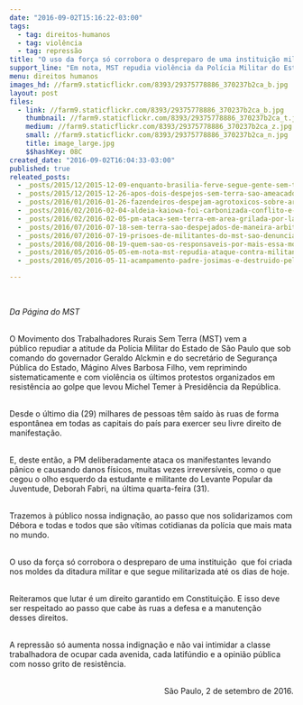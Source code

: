 ```yaml
---
date: "2016-09-02T15:16:22-03:00"
tags:
  - tag: direitos-humanos
  - tag: violência
  - tag: repressão
title: "O uso da força só corrobora o despreparo de uma instituição militarizada "
support_line: "Em nota, MST repudia violência da Polícia Militar do Estado de São Paulo "
menu: direitos humanos
images_hd: //farm9.staticflickr.com/8393/29375778886_370237b2ca_b.jpg
layout: post
files:
  - link: //farm9.staticflickr.com/8393/29375778886_370237b2ca_b.jpg
    thumbnail: //farm9.staticflickr.com/8393/29375778886_370237b2ca_t.jpg
    medium: //farm9.staticflickr.com/8393/29375778886_370237b2ca_z.jpg
    small: //farm9.staticflickr.com/8393/29375778886_370237b2ca_n.jpg
    title: image_large.jpg
    $$hashKey: 08C
created_date: "2016-09-02T16:04:33-03:00"
published: true
releated_posts:
  - _posts/2015/12/2015-12-09-enquanto-brasilia-ferve-segue-gente-sem-terra-assassinada.md
  - _posts/2015/12/2015-12-26-apos-dois-despejos-sem-terra-sao-ameacados-por-latifundiario-na-bahia.md
  - _posts/2016/01/2016-01-26-fazendeiros-despejam-agrotoxicos-sobre-area-indigena-em-ms.md
  - _posts/2016/02/2016-02-04-aldeia-kaiowa-foi-carbonizada-conflito-e-iminente-e-policia-ainda-nao-foi-a-area-afirma-funai.md
  - _posts/2016/02/2016-02-05-pm-ataca-sem-terra-em-area-grilada-por-latifundiario-e-pretendida-pela-vale.md
  - _posts/2016/07/2016-07-18-sem-terra-sao-despejados-de-maneira-arbitraria-no-oeste-baiano.md
  - _posts/2016/07/2016-07-19-prisoes-de-militantes-do-mst-sao-denunciadas-na-romaria-dos-martires.md
  - _posts/2016/08/2016-08-19-quem-sao-os-responsaveis-por-mais-essa-morte-no-campo.md
  - _posts/2016/05/2016-05-05-em-nota-mst-repudia-ataque-contra-militante-do-mtst.md
  - _posts/2016/05/2016-05-11-acampamento-padre-josimas-e-destruido-pela-policia-no-bico-do-papagaio.md

---
```

<p>&nbsp;</p>

<p><em>Da P&aacute;gina do MST&nbsp;</em></p>

<p><br />
O Movimento dos Trabalhadores Rurais Sem Terra (MST) vem a p&uacute;blico&nbsp;repudiar&nbsp;a atitude da Pol&iacute;cia Militar do Estado&nbsp;de S&atilde;o Paulo que sob comando do governador&nbsp;Geraldo&nbsp;Alckmin&nbsp;e do&nbsp;secret&aacute;rio de Seguran&ccedil;a P&uacute;blica&nbsp;do Estado, M&aacute;gino Alves Barbosa Filho, vem reprimindo sistematicamente e com viol&ecirc;ncia os &uacute;ltimos protestos organizados em resist&ecirc;ncia ao golpe que levou Michel Temer &agrave; Presid&ecirc;ncia da Rep&uacute;blica.</p>

<p><br />
Desde o &uacute;ltimo dia (29) milhares de pessoas t&ecirc;m sa&iacute;do &agrave;s ruas de forma espont&acirc;nea em todas as capitais do pa&iacute;s para exercer seu livre direito de manifesta&ccedil;&atilde;o.&nbsp;</p>

<p><br />
E, deste ent&atilde;o, a PM deliberadamente ataca os manifestantes levando p&acirc;nico e causando danos f&iacute;sicos, muitas vezes irrevers&iacute;veis, como o que cegou o olho esquerdo da estudante e militante do Levante Popular da Juventude,&nbsp;Deborah Fabri, na &uacute;ltima quarta-feira (31).</p>

<p><br />
Trazemos &agrave; p&uacute;blico nossa indigna&ccedil;&atilde;o, ao passo que nos solidarizamos com D&eacute;bora e todas e todos que s&atilde;o v&iacute;timas cotidianas da pol&iacute;cia que mais mata no mundo.&nbsp;&nbsp;</p>

<p><br />
O uso da for&ccedil;a&nbsp;s&oacute; corrobora o despreparo de uma institui&ccedil;&atilde;o &nbsp;que foi criada nos moldes da ditadura militar e que segue militarizada at&eacute; os dias de hoje.</p>

<p><br />
Reiteramos que lutar &eacute; um direito garantido em Constitui&ccedil;&atilde;o. E isso deve ser respeitado ao passo que cabe &agrave;s ruas a defesa e a manuten&ccedil;&atilde;o desses&nbsp;direitos.&nbsp;</p>

<p><br />
A repress&atilde;o s&oacute; aumenta nossa indigna&ccedil;&atilde;o e n&atilde;o vai intimidar a classe trabalhadora de ocupar cada avenida, cada latif&uacute;ndio e a opini&atilde;o p&uacute;blica com nosso grito de resist&ecirc;ncia.<br />
&nbsp;</p>

<p style="text-align: right;">S&atilde;o Paulo, 2 de setembro de 2016.</p>

<p>&nbsp;</p>

<p>&nbsp;</p>

<p>&nbsp;</p>
